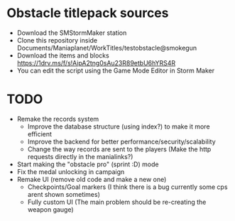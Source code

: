 # Obstacle titlepack sources
- Download the SMStormMaker station
- Clone this repository inside Documents/Maniaplanet/WorkTitles/testobstacle@smokegun
- Download the items and blocks https://1drv.ms/f/s!AipA2tng0sAu23R89etbU6hYRS4R
- You can edit the script using the Game Mode Editor in Storm Maker

# TODO
- Remake the records system
    - Improve the database structure (using index?) to make it more efficient
    - Improve the backend for better performance/security/scalability
    - Change the way records are sent to the players (Make the http requests directly in the manialinks?)
- Start making the "obstacle pro" (sprint :D) mode
- Fix the medal unlocking in campaign
- Remake UI (remove old code and make a new one)
    - Checkpoints/Goal markers (I think there is a bug currently some cps arent shown sometimes)
    - Fully custom UI (The main problem should be re-creating the weapon gauge)
